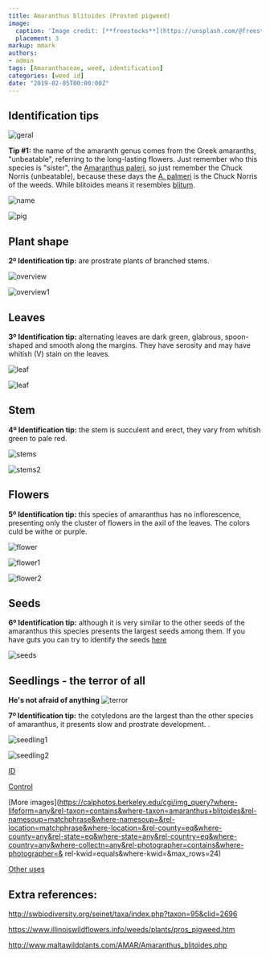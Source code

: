```yaml
---
title: Amaranthus blitoides (Prosted pigweed)
image:
  caption: 'Image credit: [**freestocks**](https://unsplash.com/@freestocks?utm_source=unsplash&utm_medium=referral&utm_content=creditCopyText)'
  placement: 3
markup: mmark
authors:
- admin
tags: [Amaranthaceae, weed, identification]
categories: [weed id]
date: "2019-02-05T00:00:00Z"
---
```

## Identification tips

![geral](https://github.com/vitoranunciato/academic-kickstart/blob/master/content/pt/weeds/amaranthus%20blitoides/image/geral.jpg?raw=true)

**Tip #1:** the name of the amaranth genus comes from the Greek amaranths, "unbeatable", referring to the long-lasting flowers. Just remember who this species is "sister", the [Amaranthus  paleri](https://serialweedkiller.netlify.app/weeds/amaranthus-palmeri/), so just remember the  Chuck  Norris  (unbeatable), because these days the [A. palmeri](https://serialweedkiller.netlify.app/weeds/amaranthus-palmeri/) is the  Chuck  Norris of the weeds. While  blitoides  means it resembles [blitum](https://en.wikipedia.org/wiki/Blitum).

![name](https://github.com/vitoranunciato/academic-kickstart/blob/master/content/pt/weeds/amaranthus%20blitoides/image/name.png?raw=true)

![pig](https://media.giphy.com/media/L190EYPnJeRSAwn40H/giphy.gif)

## Plant shape

**2º Identification tip:** are prostrate plants of branched stems.

![overview](https://github.com/vitoranunciato/academic-kickstart/blob/master/content/pt/weeds/amaranthus%20blitoides/image/overview.jpg?raw=true)

![overview1](https://github.com/vitoranunciato/academic-kickstart/blob/master/content/pt/weeds/amaranthus%20blitoides/image/overview1.jpg?raw=true)

## Leaves

**3º Identification tip:** alternating  leaves are dark green, glabrous, spoon-shaped  and smooth along the margins. They have  serosity  and may have  whitish (V) stain on the leaves.

![leaf](https://github.com/vitoranunciato/academic-kickstart/blob/master/content/pt/weeds/amaranthus%20blitoides/image/leaf.jpg?raw=true)

![leaf](https://github.com/vitoranunciato/academic-kickstart/blob/master/content/pt/weeds/amaranthus%20blitoides/image/leaf1.jpg?raw=true)

## Stem

**4º Identification tip:** the stem is succulent and erect, they vary from whitish green to pale red.

![stems](https://github.com/vitoranunciato/academic-kickstart/blob/master/content/pt/weeds/amaranthus%20blitoides/image/stems.jpg?raw=true)

![stems2](https://github.com/vitoranunciato/academic-kickstart/blob/master/content/pt/weeds/amaranthus%20blitoides/image/stems1.jpg?raw=true)

## Flowers

**5º Identification tip:** this species of amaranthus  has no  inflorescence, presenting only the cluster of flowers in the axil of the leaves. The colors culd be withe or purple.

![flower](https://github.com/vitoranunciato/academic-kickstart/blob/master/content/pt/weeds/amaranthus%20blitoides/image/flower.jpeg?raw=true)

![flower1](https://github.com/vitoranunciato/academic-kickstart/blob/master/content/pt/weeds/amaranthus%20blitoides/image/flower1.jpg?raw=true)

![flower2](https://github.com/vitoranunciato/academic-kickstart/blob/master/content/pt/weeds/amaranthus%20blitoides/image/flower2.jpg?raw=true)

## Seeds

**6º Identification tip:** although it is very similar to the other seeds of the amaranthus  this species presents the largest seeds among them. If you have guts you can try to identify the seeds [here](http://idtools.org/id/table_grape/weed-tool/key/GrapeSeedKey/Media/Html/fact_sheets/Ama-bli.html)

![seeds](https://github.com/vitoranunciato/academic-kickstart/blob/master/content/pt/weeds/amaranthus%20blitoides/image/seeds.jpg?raw=true)

## Seedlings - the terror of all

**He's not afraid of anything**
![terror](https://media.giphy.com/media/jVJmFAV8xbIys/giphy.gif)

**7º Identification tip:** the cotyledons  are the largest than the other species of  amaranthus, it presents slow and prostrate development. .

![seedling1](https://github.com/vitoranunciato/academic-kickstart/blob/master/content/pt/weeds/amaranthus%20blitoides/image/seedlings.jpg?raw=true)

![seedling2](https://github.com/vitoranunciato/academic-kickstart/blob/master/content/pt/weeds/amaranthus%20blitoides/image/seedlings1.jpg?raw=true)

[ID](https://www.youtube.com/watch?v=ATNhv5x2Fcw)

[Control](https://www.youtube.com/watch?v=fd2NZqNvHZE)

[More images](https://calphotos.berkeley.edu/cgi/img_query?where-lifeform=any&rel-taxon=contains&where-taxon=amaranthus+blitoides&rel-namesoup=matchphrase&where-namesoup=&rel-location=matchphrase&where-location=&rel-county=eq&where-county=any&rel-state=eq&where-state=any&rel-country=eq&where-country=any&where-collectn=any&rel-photographer=contains&where-photographer=& rel-kwid=equals&where-kwid=&max_rows=24)

[Other uses](https://pfaf.org/user/Plant.aspx?LatinName=Amaranthus+blitoides)

## Extra references:


http://swbiodiversity.org/seinet/taxa/index.php?taxon=95&clid=2696

https://www.illinoiswildflowers.info/weeds/plants/pros_pigweed.htm

http://www.maltawildplants.com/AMAR/Amaranthus_blitoides.php
